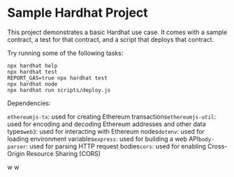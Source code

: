 # Sample Hardhat Project

This project demonstrates a basic Hardhat use case. It comes with a sample contract, a test for that contract, and a script that deploys that contract.

Try running some of the following tasks:

```shell
npx hardhat help
npx hardhat test
REPORT_GAS=true npx hardhat test
npx hardhat node
npx hardhat run scripts/deploy.js
```

Dependencies:

`ethereumjs-tx`: used for creating Ethereum transactions`ethereumjs-util`: used for encoding and decoding Ethereum addresses and other data types`web3`: used for interacting with Ethereum nodes`dotenv`: used for loading environment variables`express`: used for building a web API`body-parser`: used for parsing HTTP request bodies`cors`: used for enabling Cross-Origin Resource Sharing (CORS)

w
w
